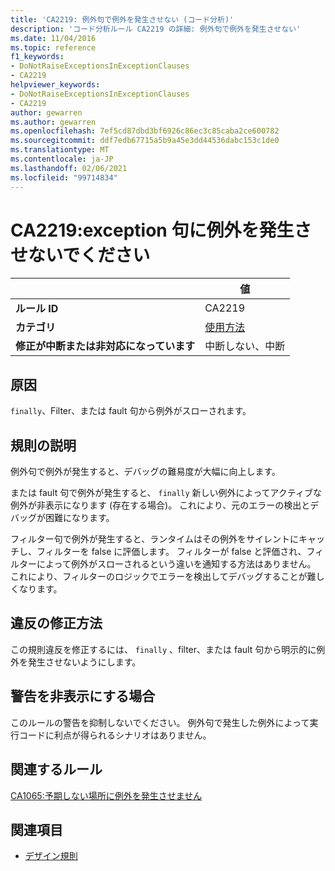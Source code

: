 ```yaml
---
title: 'CA2219: 例外句で例外を発生させない (コード分析)'
description: 'コード分析ルール CA2219 の詳細: 例外句で例外を発生させない'
ms.date: 11/04/2016
ms.topic: reference
f1_keywords:
- DoNotRaiseExceptionsInExceptionClauses
- CA2219
helpviewer_keywords:
- DoNotRaiseExceptionsInExceptionClauses
- CA2219
author: gewarren
ms.author: gewarren
ms.openlocfilehash: 7ef5cd87dbd3bf6926c86ec3c85caba2ce600782
ms.sourcegitcommit: ddf7edb67715a5b9a45e3dd44536dabc153c1de0
ms.translationtype: MT
ms.contentlocale: ja-JP
ms.lasthandoff: 02/06/2021
ms.locfileid: "99714834"
---
```

# <a name="ca2219-do-not-raise-exceptions-in-exception-clauses"></a>CA2219:exception 句に例外を発生させないでください

| | 値 |
|-|-|
| **ルール ID** |CA2219|
| **カテゴリ** |[使用方法](usage-warnings.md)|
| **修正が中断または非対応になっています** |中断しない、中断|

## <a name="cause"></a>原因

`finally`、Filter、または fault 句から例外がスローされます。

## <a name="rule-description"></a>規則の説明

例外句で例外が発生すると、デバッグの難易度が大幅に向上します。

または fault 句で例外が発生すると、 `finally` 新しい例外によってアクティブな例外が非表示になります (存在する場合)。 これにより、元のエラーの検出とデバッグが困難になります。

フィルター句で例外が発生すると、ランタイムはその例外をサイレントにキャッチし、フィルターを false に評価します。 フィルターが false と評価され、フィルターによって例外がスローされるという違いを通知する方法はありません。 これにより、フィルターのロジックでエラーを検出してデバッグすることが難しくなります。

## <a name="how-to-fix-violations"></a>違反の修正方法

この規則違反を修正するには、 `finally` 、filter、または fault 句から明示的に例外を発生させないようにします。

## <a name="when-to-suppress-warnings"></a>警告を非表示にする場合

このルールの警告を抑制しないでください。 例外句で発生した例外によって実行コードに利点が得られるシナリオはありません。

## <a name="related-rules"></a>関連するルール

[CA1065:予期しない場所に例外を発生させません](ca1065.md)

## <a name="see-also"></a>関連項目

- [デザイン規則](design-warnings.md)
